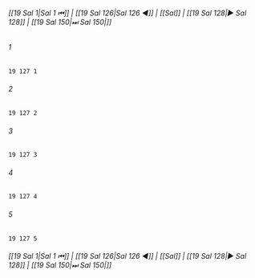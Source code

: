 
###### [[19 Sal 1|Sal 1 ⏮]] | [[19 Sal 126|Sal 126 ◀]] | [[Sal]] | [[19 Sal 128|▶ Sal 128]] | [[19 Sal 150|⏭ Sal 150|]]

###### 1
``` verse
19 127 1 
```
###### 2
``` verse
19 127 2 
```
###### 3
``` verse
19 127 3 
```
###### 4
``` verse
19 127 4 
```
###### 5
``` verse
19 127 5 
```

###### [[19 Sal 1|Sal 1 ⏮]] | [[19 Sal 126|Sal 126 ◀]] | [[Sal]] | [[19 Sal 128|▶ Sal 128]] | [[19 Sal 150|⏭ Sal 150|]]

